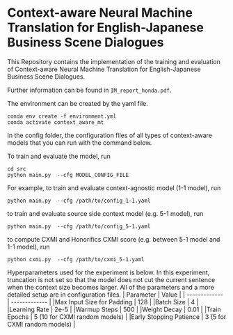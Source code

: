 # Context-aware Neural Machine Translation for English-Japanese Business Scene Dialogues

This Repository contains the implementation of the training and evaluation of Context-aware Neural Machine Translation for English-Japanese Business Scene Dialogues.

Further information can be found in ``IM_report_honda.pdf``.

The environment can be created by the yaml file.
```
conda env create -f environment.yml
conda activate context_aware_mt
```

In the config folder, the configuration files of all types of context-aware models that you can run with the command below.  

To train and evaluate the model, run
```
cd src
python main.py  --cfg MODEL_CONFIG_FILE
```
For example,
to train and evaluate context-agnostic model (1-1 model), run
```
python main.py  --cfg /path/to/config_1-1.yaml
```
to train and evaluate source side context model (e.g. 5-1 model), run
```
python main.py  --cfg /path/to/config_5-1.yaml
```
to compute CXMI and Honorifics CXMI score (e.g. between 5-1 model and 1-1 model), run
```
python cxmi.py  --cfg /path/to/cxmi_5-1.yaml
```
Hyperparameters used for the experiment is below.
In this experiment, truncation is not set so that the model does not cut the current sentence when the context size becomes larger. 
All of the parameters and a more detailed setup are in configuration files. 
| Parameter  | Value |
| ------------- | ------------- |
|Max Input Size for Padding | 128 | 
|Batch Size | 4 |
|Learning Rate | 2e-5 |
|Warmup Steps | 500 |
|Weight Decay | 0.01 |
|Train Epochs | 5 (10 for CXMI random models) |
|Early Stopping Patience | 3 (5 for CXMI random models) |
